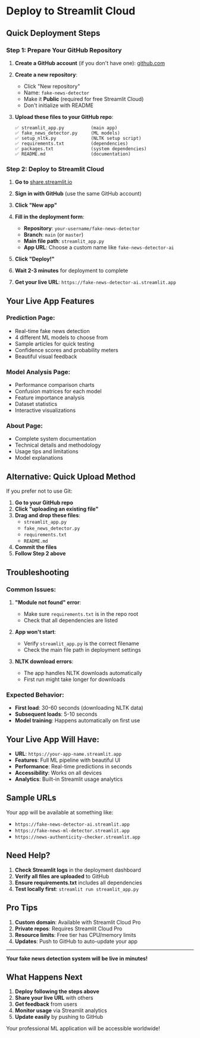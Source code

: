 # Deploy to Streamlit Cloud 

## Quick Deployment Steps

### Step 1: Prepare Your GitHub Repository

1. **Create a GitHub account** (if you don't have one): [github.com](https://github.com)

2. **Create a new repository**:
   - Click "New repository"
   - Name: `fake-news-detector`
   - Make it **Public** (required for free Streamlit Cloud)
   - Don't initialize with README

3. **Upload these files to your GitHub repo**:
   ```
   ✅ streamlit_app.py          (main app)
   ✅ fake_news_detector.py     (ML models)
   ✅ setup_nltk.py             (NLTK setup script)
   ✅ requirements.txt          (dependencies)
   ✅ packages.txt              (system dependencies)
   ✅ README.md                 (documentation)
   ```

### Step 2: Deploy to Streamlit Cloud

1. **Go to** [share.streamlit.io](https://share.streamlit.io)

2. **Sign in with GitHub** (use the same GitHub account)

3. **Click "New app"**

4. **Fill in the deployment form**:
   - **Repository**: `your-username/fake-news-detector`
   - **Branch**: `main` (or `master`)
   - **Main file path**: `streamlit_app.py`
   - **App URL**: Choose a custom name like `fake-news-detector-ai`

5. **Click "Deploy!"**

6. **Wait 2-3 minutes** for deployment to complete

7. **Get your live URL**: `https://fake-news-detector-ai.streamlit.app`

## Your Live App Features

### **Prediction Page**:
- Real-time fake news detection
- 4 different ML models to choose from
- Sample articles for quick testing
- Confidence scores and probability meters
- Beautiful visual feedback

### **Model Analysis Page**:
- Performance comparison charts
- Confusion matrices for each model
- Feature importance analysis
- Dataset statistics
- Interactive visualizations

### **About Page**:
- Complete system documentation
- Technical details and methodology
- Usage tips and limitations
- Model explanations

## Alternative: Quick Upload Method

If you prefer not to use Git:

1. **Go to your GitHub repo**
2. **Click "uploading an existing file"**
3. **Drag and drop these files**:
   - `streamlit_app.py`
   - `fake_news_detector.py` 
   - `requirements.txt`
   - `README.md`
4. **Commit the files**
5. **Follow Step 2 above**

## Troubleshooting

### Common Issues:

1. **"Module not found" error**:
   - Make sure `requirements.txt` is in the repo root
   - Check that all dependencies are listed

2. **App won't start**:
   - Verify `streamlit_app.py` is the correct filename
   - Check the main file path in deployment settings

3. **NLTK download errors**:
   - The app handles NLTK downloads automatically
   - First run might take longer for downloads

### Expected Behavior:
- **First load**: 30-60 seconds (downloading NLTK data)
- **Subsequent loads**: 5-10 seconds
- **Model training**: Happens automatically on first use

## Your Live App Will Have:

- **URL**: `https://your-app-name.streamlit.app`
- **Features**: Full ML pipeline with beautiful UI
- **Performance**: Real-time predictions in seconds
- **Accessibility**: Works on all devices
- **Analytics**: Built-in Streamlit usage analytics

## Sample URLs

Your app will be available at something like:
- `https://fake-news-detector-ai.streamlit.app`
- `https://fake-news-ml-detector.streamlit.app`
- `https://news-authenticity-checker.streamlit.app`

## Need Help?

1. **Check Streamlit logs** in the deployment dashboard
2. **Verify all files are uploaded** to GitHub
3. **Ensure requirements.txt** includes all dependencies
4. **Test locally first**: `streamlit run streamlit_app.py`

## Pro Tips

1. **Custom domain**: Available with Streamlit Cloud Pro
2. **Private repos**: Requires Streamlit Cloud Pro
3. **Resource limits**: Free tier has CPU/memory limits
4. **Updates**: Push to GitHub to auto-update your app

---

**Your fake news detection system will be live in minutes!**

## What Happens Next

1. **Deploy following the steps above**
2. **Share your live URL** with others
3. **Get feedback** from users
4. **Monitor usage** via Streamlit analytics
5. **Update easily** by pushing to GitHub

Your professional ML application will be accessible worldwide!
